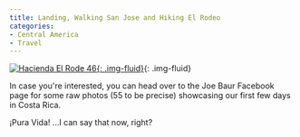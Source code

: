 ```yaml
---
title: Landing, Walking San Jose and Hiking El Rodeo
categories:
- Central America
- Travel
---
```


[![Hacienda El Rode 46](https://withoutapath.com/wp-content/uploads/2014/08/Hacienda-El-Rode-46-1024x768.jpg){: .img-fluid}](https://withoutapath.com/wp-content/uploads/2014/08/Hacienda-El-Rode-46.jpg){: .img-fluid}

In case you're interested, you can head over to the Joe Baur Facebook page for some raw photos (55 to be precise) showcasing our first few days in Costa Rica.

¡Pura Vida! ...I can say that now, right?
